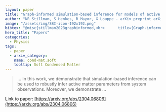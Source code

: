```yaml
---
layout: paper
title: "Graph-informed simulation-based inference for models of active matter"
author: "NR Stillman, S Henkes, R Mayor, G Louppe - arXiv preprint arXiv …, 2023 - arxiv.org"
image: "/assets/img/SBI-icon-192x192.png"
bibtex: "@misc{stillman2023graphinformed,<br>      title={Graph-informed simulation-based inference for models of active matter}, <br>      author={Namid R. Stillman and Silke Henkes and Roberto Mayor and Gilles Louppe},<br>      year={2023},<br>      eprint={2304.06806},<br>      archivePrefix={arXiv},<br>      primaryClass={cond-mat.soft}<br>}"
hero_title: "Papers"
categories:
  - Physics
tags:
  - paper
  - arxiv_category:
    name: cond-mat.soft
    tooltip: Soft Condensed Matter
---
```

>… In this work, we demonstrate that simulation-based inference can be used to robustly infer active matter parameters from system observations. Moreover, we demonstrate …

Link to paper: [https://arxiv.org/abs/2304.06806](https://arxiv.org/abs/2304.06806)
